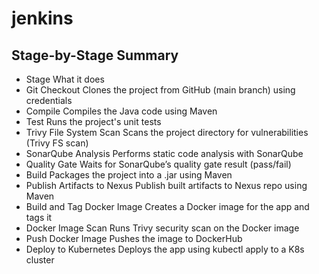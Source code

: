 # jenkins
## Stage-by-Stage Summary

- Stage	                               What it does
- Git                                  Checkout	Clones the project from GitHub (main branch) using credentials
- Compile	                             Compiles the Java code using Maven
- Test	                               Runs the project's unit tests
- Trivy File System Scan	             Scans the project directory for vulnerabilities (Trivy FS scan)
- SonarQube Analysis	                 Performs static code analysis with SonarQube
- Quality Gate	                       Waits for SonarQube’s quality gate result (pass/fail)
- Build	                               Packages the project into a .jar using Maven
- Publish Artifacts to Nexus	         Publish built artifacts to Nexus repo using Maven
- Build and Tag Docker Image	         Creates a Docker image for the app and tags it
- Docker Image Scan                    Runs Trivy security scan on the Docker image
- Push Docker Image	                   Pushes the image to DockerHub
- Deploy to Kubernetes	               Deploys the app using kubectl apply to a K8s cluster
